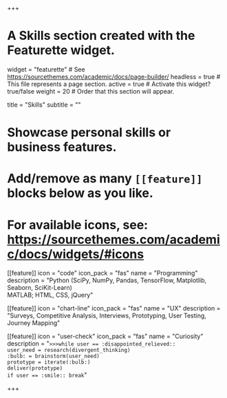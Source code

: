 +++
# A Skills section created with the Featurette widget.
widget = "featurette"  # See https://sourcethemes.com/academic/docs/page-builder/
headless = true  # This file represents a page section.
active = true  # Activate this widget? true/false
weight = 20  # Order that this section will appear.

title = "Skills"
subtitle = ""

# Showcase personal skills or business features.
#
# Add/remove as many `[[feature]]` blocks below as you like.
#
# For available icons, see: https://sourcethemes.com/academic/docs/widgets/#icons

[[feature]]
  icon = "code"
  icon_pack = "fas"
  name = "Programming"
  description = "Python (SciPy, NumPy, Pandas, TensorFlow, Matplotlib, Seaborn, SciKit-Learn)<br>MATLAB; HTML, CSS, jQuery"

[[feature]]
  icon = "chart-line"
  icon_pack = "fas"
  name = "UX"
  description = "Surveys, Competitive Analysis, Interviews, Prototyping, User Testing, Journey Mapping"

[[feature]]
  icon = "user-check"
  icon_pack = "fas"
  name = "Curiosity"
  description = "```>>>while user == :disappointed_relieved::```<br>```user_need = research(divergent_thinking)```<br>```:bulb: = brainstorm(user_need)```<br>```prototype = iterate(:bulb:)```<br>```deliver(prototype)```<br>```if user == :smile:: break```"

+++
<!--[[feature]]
  icon = "mug-hot"
  icon_pack = "fas"
  name = "Coffee"
  description = "99% <br><br> ```>>>if coffee:```<br>&nbsp;&nbsp;&nbsp;&nbsp;&nbsp;&nbsp;&nbsp;&nbsp;&nbsp;&nbsp;&nbsp;&nbsp;```   ... print(True)``` :smile:"

+++
<!-- <br>&nbsp;&nbsp;&nbsp;&nbsp;&nbsp;&nbsp;&nbsp;&nbsp;&nbsp;&nbsp;.&nbsp;.&nbsp;.&nbsp;&nbsp;&nbsp;&nbsp;&nbsp; -->
